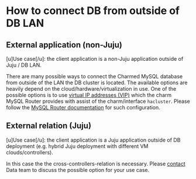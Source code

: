 
# How to connect DB from outside of DB LAN

## External application (non-Juju)

[u]Use case[/u]: the client application is a non-Juju application outside of Juju / DB LAN.

There are many possible ways to connect the Charmed MySQL database from outside of the LAN the DB cluster is located. The available options are heavily depend on the cloud/hardware/virtualization in use. One of the possible options is to use [virtual IP addresses (VIP)](https://en.wikipedia.org/wiki/Virtual_IP_address) which the charm MySQL Router provides with assist of the charm/interface `hacluster`. Please follow the [MySQL Router documentation](https://charmhub.io/mysql-router/docs/h-external-access?channel=dpe/candidate) for such configuration.

## External relation (Juju)

[u]Use case[/u]: the client application is a Juju application outside of DB deployment (e.g. hybrid Juju deployment with different VM clouds/controllers).

In this case the the cross-controllers-relation is necessary. Please [contact](/reference/contacts) Data team to discuss the possible option for your use case.

